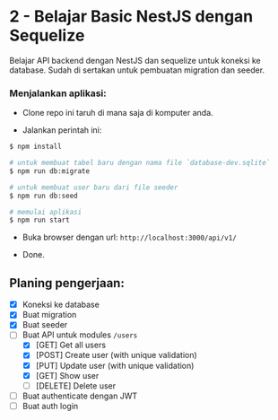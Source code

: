 # 2 - Belajar Basic NestJS dengan Sequelize

Belajar API backend dengan NestJS dan sequelize untuk koneksi ke database. Sudah di sertakan untuk pembuatan migration dan seeder.

### Menjalankan aplikasi:

- Clone repo ini taruh di mana saja di komputer anda.

- Jalankan perintah ini:

```bash
$ npm install

# untuk membuat tabel baru dengan nama file `database-dev.sqlite`
$ npm run db:migrate

# untuk membuat user baru dari file seeder
$ npm run db:seed

# memulai aplikasi
$ npm run start
```

- Buka browser dengan url: `http://localhost:3000/api/v1/`

- Done.

## Planing pengerjaan:

- [x] Koneksi ke database
- [x] Buat migration
- [x] Buat seeder
- [ ] Buat API untuk modules `/users`
  - [x] [GET] Get all users
  - [x] [POST] Create user (with unique validation)
  - [x] [PUT] Update user (with unique validation)
  - [x] [GET] Show user
  - [ ] [DELETE] Delete user
- [ ] Buat authenticate dengan JWT
- [ ] Buat auth login
